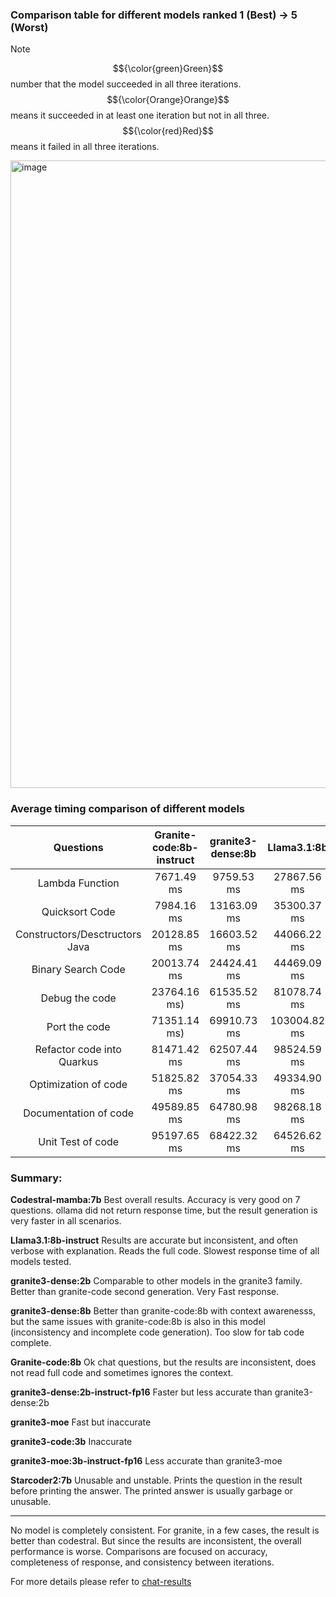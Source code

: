 ### Comparison table for different models ranked 1 (Best) -> 5 (Worst)

> [!NOTE]
> $${\color{green}Green}$$ number that the model succeeded in all three iterations. $${\color{Orange}Orange}$$ means it succeeded in at least one iteration but not in all three. $${\color{red}Red}$$ means it failed in all three iterations.

<img width="1004" alt="image" src="https://github.com/user-attachments/assets/6c37088d-c2b4-47df-8f87-965853491b87">


### Average timing comparison of different models
| Questions | Granite-code:8b-instruct | granite3-dense:8b | Llama3.1:8b |
| :----: | :----: | :----: | :----: |
| Lambda Function |  7671.49 ms |   9759.53 ms | 27867.56 ms | 
| Quicksort Code | 7984.16 ms | 13163.09 ms| 35300.37 ms |
| Constructors/Desctructors Java | 20128.85 ms | 16603.52 ms | 44066.22 ms |
| Binary Search Code | 20013.74 ms| 24424.41 ms | 44469.09 ms |
| Debug the code | 23764.16 ms) | 61535.52 ms | 81078.74 ms  |
| Port the code | 71351.14 ms) | 69910.73 ms | 103004.82 ms|
| Refactor code into Quarkus | 81471.42 ms | 62507.44 ms | 98524.59 ms |
| Optimization of code | 51825.82 ms | 37054.33 ms | 49334.90 ms |
| Documentation of code | 49589.85 ms | 64780.98 ms | 98268.18 ms |
| Unit Test of code | 95197.65 ms | 68422.32 ms | 64526.62 ms | 


### Summary:

**Codestral-mamba:7b**
Best overall results. Accuracy is very good on 7 questions. ollama did not return response time, but the result generation is very faster in all scenarios. 

**Llama3.1:8b-instruct**
Results are accurate but inconsistent, and often verbose with explanation. Reads the full code. Slowest response time of all models tested.

**granite3-dense:2b**
Comparable to other models in the granite3 family. Better than granite-code second generation. Very Fast response.

**granite3-dense:8b**
Better than granite-code:8b with context awarenesss, but the same issues with granite-code:8b is also in this model (inconsistency and incomplete code generation). Too slow for tab code complete. 

**Granite-code:8b**
Ok chat questions, but the results are inconsistent, does not read full code and sometimes ignores the context.

**granite3-dense:2b-instruct-fp16**
Faster but less accurate than granite3-dense:2b

**granite3-moe**
Fast but inaccurate

**granite3-code:3b**
Inaccurate

**granite3-moe:3b-instruct-fp16**
Less accurate than granite3-moe

**Starcoder2:7b**
Unusable and unstable. Prints the question in the result before printing the answer. The printed answer is usually garbage or unusable.

---------------------------------------------------------------------------------------------------

No model is completely consistent. For granite, in a few cases, the result is better than codestral. But since the results are inconsistent, the overall performance is worse.
Comparisons are focused on accuracy, completeness of response, and consistency between iterations.

For more details please refer to [chat-results](https://github.com/IBM-GC/vscode-granite-testcases/tree/main/chat-results)
